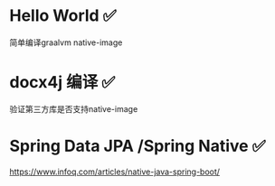 
# Hello World ✅
简单编译graalvm native-image

# docx4j 编译 ✅
验证第三方库是否支持native-image

# Spring Data JPA /Spring Native ✅
https://www.infoq.com/articles/native-java-spring-boot/